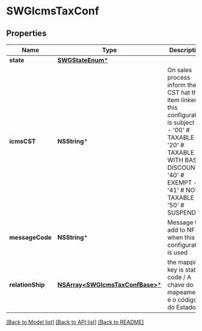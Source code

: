 # SWGIcmsTaxConf

## Properties
Name | Type | Description | Notes
------------ | ------------- | ------------- | -------------
**state** | [**SWGStateEnum***](SWGStateEnum.md) |  | 
**icmsCST** | **NSString*** | On sales process inform the CST hat the item linked to this configuration is subject to - &#39;00&#39; # TAXABLE - &#39;20&#39; # TAXABLE WITH BASE DISCOUNT - &#39;40&#39; # EXEMPT - &#39;41&#39; # NOT TAXABLE - &#39;50&#39; # SUSPENDED  | [optional] 
**messageCode** | **NSString*** | Message to add to NF when this configuration is used | [optional] 
**relationShip** | [**NSArray&lt;SWGIcmsTaxConfBase&gt;***](SWGIcmsTaxConfBase.md) | the mapping key is state code / A chave do mapeamento é o código do Estado. | [optional] 

[[Back to Model list]](../README.md#documentation-for-models) [[Back to API list]](../README.md#documentation-for-api-endpoints) [[Back to README]](../README.md)


